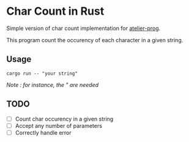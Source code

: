 # Char Count in Rust

Simple version of char count implementation for [atelier-prog](http://atelier-prog.github.io/topics/charcount.html).

This program count the occurency of each character in a given string.

## Usage

`cargo run -- "your string"`

*Note : for instance, the " are needed*

## TODO
+ [ ] Count char occurency in a given string
+ [ ] Accept any number of parameters
+ [ ] Correctly handle error
